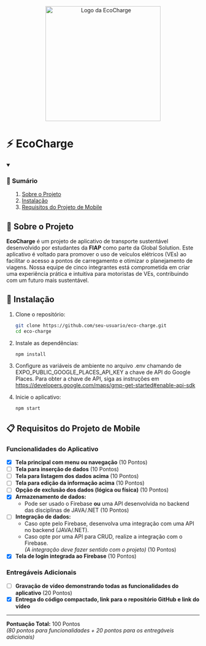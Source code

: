 <p align="center">
    <picture>
       <source media="(prefers-color-scheme: dark)" srcset="utils/logo/DarkLogoRounded.png">
        <img alt="Logo da EcoCharge" src="uils/logo/LogoRounded.png" width="300">
    </picture>
</p>

# ⚡ EcoCharge

<details open>
    <summary><h3><strong>📑 Sumário</strong></h3>
        <ol>
            <li><a href="#sobre-o-projeto">Sobre o Projeto</a></li>
            <li><a href="#instalacao">Instalação</a></li>
            <li><a href="#requisitos">Requisitos do Projeto de Mobile</a></li>
        </ol>
    </summary>
</details>

<h2 id="sobre-o-projeto"> 📱 Sobre o Projeto </h2>

**EcoCharge** é um projeto de aplicativo de transporte sustentável desenvolvido por estudantes da **FIAP** como parte da Global Solution. Este aplicativo é voltado para promover o uso de veículos elétricos (VEs) ao facilitar o acesso a pontos de carregamento e otimizar o planejamento de viagens. Nossa equipe de cinco integrantes está comprometida em criar uma experiência prática e intuitiva para motoristas de VEs, contribuindo com um futuro mais sustentável.

<h2 id="instalacao">🚀 Instalação</h2>

1. Clone o repositório:

   ```sh
   git clone https://github.com/seu-usuario/eco-charge.git
   cd eco-charge
   ```

2. Instale as dependências:

   ```sh
   npm install
   ```

3. Configure as variáveis de ambiente no arquivo .env chamando de EXPO_PUBLIC_GOOGLE_PLACES_API_KEY a chave de API do Google Places. Para obter a chave de API, siga as instruções em https://developers.google.com/maps/gmp-get-started#enable-api-sdk

4. Inicie o aplicativo:
   ```sh
   npm start
   ```

<h2 id="requisitos">📋 Requisitos do Projeto de Mobile</h2>

### Funcionalidades do Aplicativo

- [x] **Tela principal com menu ou navegação** (10 Pontos)
- [ ] **Tela para inserção de dados** (10 Pontos)
- [ ] **Tela para listagem dos dados acima** (10 Pontos)
- [ ] **Tela para edição da informação acima** (10 Pontos)
- [ ] **Opção de exclusão dos dados (lógica ou física)** (10 Pontos)
- [x] **Armazenamento de dados:**
  - Pode ser usado o Firebase **ou** uma API desenvolvida no backend das disciplinas de JAVA/.NET (10 Pontos)
- [ ] **Integração de dados:**
  - Caso opte pelo Firebase, desenvolva uma integração com uma API no backend (JAVA/.NET).
  - Caso opte por uma API para CRUD, realize a integração com o Firebase.  
    _(A integração deve fazer sentido com o projeto)_ (10 Pontos)
- [x] **Tela de login integrada ao Firebase** (10 Pontos)

### Entregáveis Adicionais

- [ ] **Gravação de vídeo demonstrando todas as funcionalidades do aplicativo** (20 Pontos)
- [x] **Entrega do código compactado, link para o repositório GitHub e link do vídeo**

---

**Pontuação Total:** 100 Pontos  
_(80 pontos para funcionalidades + 20 pontos para os entregáveis adicionais)_
